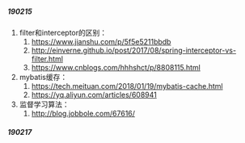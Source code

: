##### 190215
1. filter和interceptor的区别：
    1) https://www.jianshu.com/p/5f5e5211bbdb
    2) http://einverne.github.io/post/2017/08/spring-interceptor-vs-filter.html
    3) https://www.cnblogs.com/hhhshct/p/8808115.html
2. mybatis缓存：
    1) https://tech.meituan.com/2018/01/19/mybatis-cache.html
    2) https://yq.aliyun.com/articles/608941
3. 监督学习算法：
    1) http://blog.jobbole.com/67616/
##### 190217